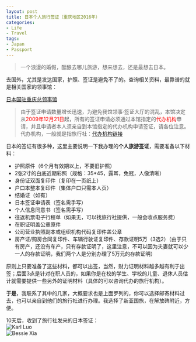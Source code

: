 ```yaml
---
layout: post
title: 日本个人旅行签证（重庆地区2016年）
categories:
- Life
- Travel
tags:
- Japan
- Passport
---
```


> 一个浪漫的婚假，酝酿去哪儿旅游，想来想去，还是最想去日本。

去国外，尤其是发达国家，护照、签证是避免不了的。查询相关资料，最靠谱的就是相关国家的领事馆：  

[日本国驻重庆总领事馆](http://www.chongqing.cn.emb-japan.go.jp/)  

> 由于签证申请数量增长迅速，为避免我馆领事·签证大厅的混乱，本馆决定从<span style="color:red;">2009年12月21日</span>起，所有的签证申请必须通过本馆指定的<span style="color:red;">代办机构</span>申请，并且申请者本人须亲自到本馆指定的代办机构申请签证，请各位注意。  
> 代办机构，一般就是指旅行社：[代办机构链接](http://www.chongqing.cn.emb-japan.go.jp/Chinese%20pages/qianzheng/tuanti_guanguang_shuoming.htm)  

日本的签证有很多种，这里主要说明一下我办理的**个人旅游签证**，需要准备以下材料：  

- 护照原件（6个月有效期以上，不要旧护照）
- 2张2寸的白底近期彩照（规格：35*45，露耳，免冠，人像清晰）
- 身份证双面复印件（复印在一页纸上）
- 户口本整本复印件（集体户口只需本人页）
- 结婚证（如有）
- 日本签证申请表（签名需手写）
- 个人信息同意书（签名需手写）
- 往返机票电子行程单（如果无，可以找旅行社提供，一般会收点服务费）
- 在职证明盖公章原件
- 公司营业执照副本或组织机构代码复印件盖公章
- 房产证/购房合同复印件、车辆行驶证复印件、存款证明5万（3选2）（由于只有房产，还没有车产，只有存款证明了，这里注意，不可以因为夫妻就可以少一人的存款证明，我们两个人是分别办理了5万元的存款证明）  

原则上只要准备了这些材料，都可以出签，当然，财力证明材料越多越有利于出签；后面3点是针对在职人员的，如果你是在校的学生、学校的儿童、退休人员估计就需要提供一些另外的证明材料（具体的可以咨询代办的旅行机构）。  

**于是**，我联系了其中的几家，大概要求也是上面罗列的，你可以选择邮寄材料过去，也可以亲自到他们的旅行社进行办理。我选择了新亚国旅，在解放碑附近，方便。  

10天后，收到了旅行社发来的日本签证：  
![Karl Luo](/medias/img/luolinjia.jpg)  
![Bessie Xia](/medias/img/xiaxisha.jpg)  